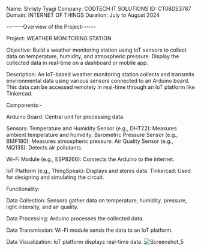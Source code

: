 Name: Shristy Tyagi
Company: CODTECH IT SOLUTIONS
ID: CT08DS3787
Domain: INTERNET OF THINGS
Duration: July to August 2024

-------Overview of the Project------

Project: WEATHER MONITORING STATION

Objective: Build a weather monitoring station using IoT sensors to collect data on
temperature, humidity, and atmospheric pressure. Display the collected data in
real-time on a dashboard or mobile app.

Description: An IoT-based weather monitoring station collects and transmits environmental data using various sensors connected to an Arduino board. This data can be accessed remotely in real-time through an IoT platform like Tinkercad.

Components:-

Arduino Board: Central unit for processing data.

Sensors:
Temperature and Humidity Sensor (e.g., DHT22): Measures ambient temperature and humidity.
Barometric Pressure Sensor (e.g., BMP180): Measures atmospheric pressure.
Air Quality Sensor (e.g., MQ135): Detects air pollutants.

Wi-Fi Module (e.g., ESP8266): Connects the Arduino to the internet.

IoT Platform (e.g., ThingSpeak): Displays and stores data.
Tinkercad: Used for designing and simulating the circuit.


Functionality:

Data Collection: Sensors gather data on temperature, humidity, pressure, light intensity, and air quality.

Data Processing: Arduino processes the collected data.

Data Transmission: Wi-Fi module sends the data to an IoT platform.

Data Visualization: IoT platform displays real-time data.
![Screenshot_5](https://github.com/user-attachments/assets/d904672a-d24c-432d-8c95-ef9a048b6490)




